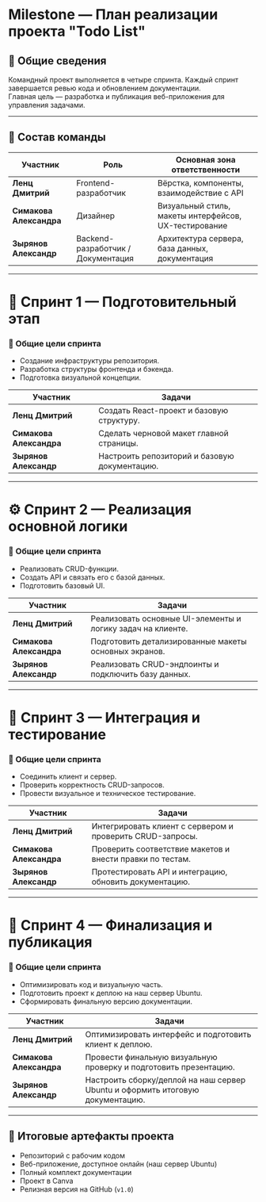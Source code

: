 # Milestone — План реализации проекта "Todo List"

## 📅 Общие сведения

Командный проект выполняется в четыре спринта. Каждый спринт завершается ревью кода и обновлением документации.  
Главная цель — разработка и публикация веб-приложения для управления задачами.

---

## 👥 Состав команды

| Участник                | Роль                               | Основная зона ответственности                         |
| ----------------------- | ---------------------------------- | ----------------------------------------------------- |
| **Ленц Дмитрий**        | Frontend-разработчик               | Вёрстка, компоненты, взаимодействие с API             |
| **Симакова Александра** | Дизайнер                           | Визуальный стиль, макеты интерфейсов, UX-тестирование |
| **Зырянов Александр**   | Backend-разработчик / Документация | Архитектура сервера, база данных, документация        |

---

# 🏁 Спринт 1 — Подготовительный этап

### 🎯 Общие цели спринта

- Создание инфраструктуры репозитория.
- Разработка структуры фронтенда и бэкенда.
- Подготовка визуальной концепции.

| Участник                | Задачи                                        |
| ----------------------- | --------------------------------------------- |
| **Ленц Дмитрий**        | Создать React-проект и базовую структуру.     |
| **Симакова Александра** | Сделать черновой макет главной страницы.      |
| **Зырянов Александр**   | Настроить репозиторий и базовую документацию. |

---

# ⚙️ Спринт 2 — Реализация основной логики

### 🎯 Общие цели спринта

- Реализовать CRUD-функции.
- Создать API и связать его с базой данных.
- Подготовить базовый UI.

| Участник                | Задачи                                                      |
| ----------------------- | ----------------------------------------------------------- |
| **Ленц Дмитрий**        | Реализовать основные UI-элементы и логику задач на клиенте. |
| **Симакова Александра** | Подготовить детализированные макеты основных экранов.       |
| **Зырянов Александр**   | Реализовать CRUD-эндпоинты и подключить базу данных.        |

---

# 🔗 Спринт 3 — Интеграция и тестирование

### 🎯 Общие цели спринта

- Соединить клиент и сервер.
- Проверить корректность CRUD-запросов.
- Провести визуальное и техническое тестирование.

| Участник                | Задачи                                                    |
| ----------------------- | --------------------------------------------------------- |
| **Ленц Дмитрий**        | Интегрировать клиент с сервером и проверить CRUD-запросы. |
| **Симакова Александра** | Проверить соответствие макетов и внести правки по тестам. |
| **Зырянов Александр**   | Протестировать API и интеграцию, обновить документацию.   |

---

# 🚀 Спринт 4 — Финализация и публикация

### 🎯 Общие цели спринта

- Оптимизировать код и визуальную часть.
- Подготовить проект к деплою на наш сервер Ubuntu.
- Сформировать финальную версию документации.

| Участник                | Задачи                                                                         |
| ----------------------- | ------------------------------------------------------------------------------ |
| **Ленц Дмитрий**        | Оптимизировать интерфейс и подготовить клиент к деплою.                        |
| **Симакова Александра** | Провести финальную визуальную проверку и подготовить презентацию.              |
| **Зырянов Александр**   | Настроить сборку/деплой на наш сервер Ubuntu и оформить итоговую документацию. |

---

## 📘 Итоговые артефакты проекта

- Репозиторий с рабочим кодом
- Веб-приложение, доступное онлайн (наш сервер Ubuntu)
- Полный комплект документации
- Проект в Canva
- Релизная версия на GitHub (`v1.0`)

